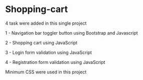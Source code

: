 # Shopping-cart

4 task were added in this single project

1 - Navigation bar toggler button using Bootstrap and Javascript

2 - Shopping cart using JavaScript

3 - Login form validation using JavaScript

4 - Registration form validation using JavaScript

Minimum CSS were used in this project
